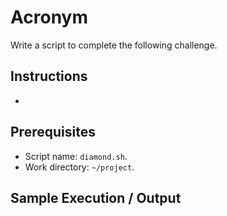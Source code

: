 # Acronym

Write a script to complete the following challenge.

## Instructions

- 

## Prerequisites

- Script name: `diamond.sh`.
- Work directory: `~/project`.

## Sample Execution / Output
